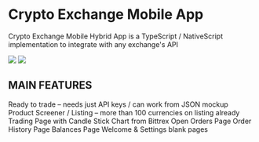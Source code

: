 # Crypto Exchange Mobile App
Crypto Exchange Mobile Hybrid App is a TypeScript / NativeScript implementation to integrate with any exchange's API

![](http://intersens.net/crypto-exchange-app/demo3.gif)
![](http://intersens.net/crypto-exchange-app/demo1.gif)

## MAIN FEATURES 

Ready to trade – needs just API keys / can work from JSON mockup
Product Screener / Listing – more than 100 currencies on listing already
Trading Page with Candle Stick Chart from Bittrex
Open Orders Page
Order History Page
Balances Page
Welcome & Settings blank pages

